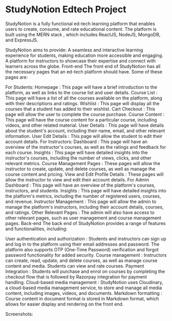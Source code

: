 # StudyNotion Edtech Project
StudyNotion is a fully functional ed-tech learning platform that enables users to create, consume, and rate educational content. The platform is built using the MERN stack , which includes ReactJS, NodeJS, MongoDB, and ExpressJS.

StudyNotion aims to provide:
A seamless and interactive learning experience for students, making education more accessible and engaging.
A platform for instructors to showcase their expertise and connect with learners across the globe.
Front-end
The front end of StudyNotion has all the necessary pages that an ed-tech platform should have. Some of these pages are:

For Students:
Homepage : This page will have a brief introduction to the platform, as well as links to the course list and user details.
Course List : This page will have a list of all the courses available on the platform, along with their descriptions and ratings.
Wishlist : This page will display all the courses that a student has added to their wishlist.
Cart Checkout : This page will allow the user to complete the course purchase.
Course Content : This page will have the course content for a particular course, including videos, and other related material.
User Details : This page will have details about the student's account, including their name, email, and other relevant information.
User Edit Details : This page will allow the student to edit their account details.
For Instructors:
Dashboard : This page will have an overview of the instructor's courses, as well as the ratings and feedback for each course.
Insights : This page will have detailed insights into the instructor's courses, including the number of views, clicks, and other relevant metrics.
Course Management Pages : These pages will allow the instructor to create, update, and delete courses, as well as manage the course content and pricing.
View and Edit Profile Details : These pages will allow the instructor to view and edit their account details.
For Admin
Dashboard : This page will have an overview of the platform's courses, instructors, and students.
Insights : This page will have detailed insights into the platform's metrics, including the number of registered users, courses, and revenue.
Instructor Management : This page will allow the admin to manage the platform's instructors, including their account details, courses, and ratings.
Other Relevant Pages : The admin will also have access to other relevant pages, such as user management and course management pages.
Back-end
The back end of StudyNotion provides a range of features and functionalities, including:

User authentication and authorization : Students and instructors can sign up and log in to the platform using their email addresses and password. The platform also supports OTP (One-Time Password) verification and forgot password functionality for added security.
Course management : Instructors can create, read, update, and delete courses, as well as manage course content and media. Students can view and rate courses.
Payment Integration : Students will purchase and enrol on courses by completing the checkout flow that is followed by Razorpay integration for payment handling.
Cloud-based media management : StudyNotion uses Cloudinary, a cloud-based media management service, to store and manage all media content, including images, videos, and documents.
Markdown formatting : Course content in document format is stored in Markdown format, which allows for easier display and rendering on the front end.

Screenshots:




